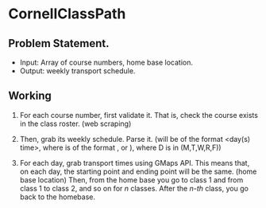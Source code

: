 # CornellClassPath

## Problem Statement.
* Input: Array of course numbers, home base location.
* Output: weekly transport schedule.

## Working
1. For each course number, first validate it. That is, check the course exists in the class roster. (web scraping)

2. Then, grab its weekly schedule. Parse it. (will be of the format <day(s) time>, where <days> is of the format <MWF>, <TR> or <D>), where D is in (M,T,W,R,F))

3. For each day, grab transport times using GMaps API. This means that, on each day, the starting point and ending point will be the same. (home base location) Then, from the home base you go to class 1 and from class 1 to class 2, and so on for *n* classes. After the *n-th* class, you go back to the homebase.
